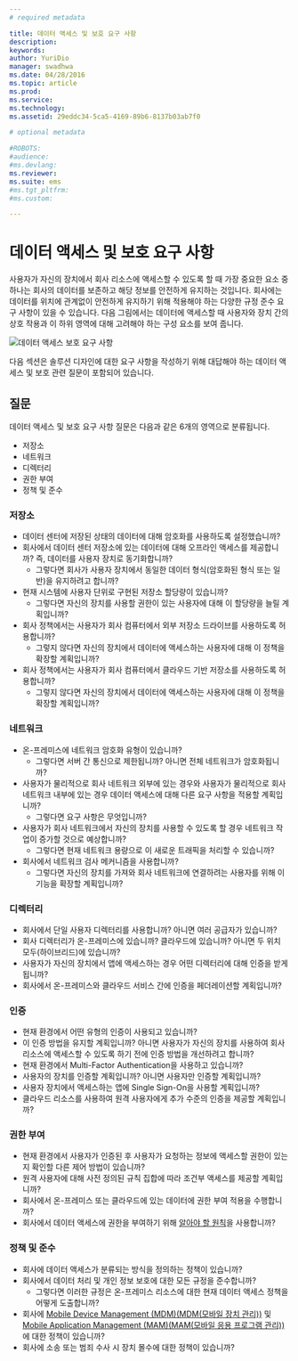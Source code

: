 ```yaml
---
# required metadata

title: 데이터 액세스 및 보호 요구 사항
description:
keywords:
author: YuriDio
manager: swadhwa
ms.date: 04/28/2016
ms.topic: article
ms.prod:
ms.service:
ms.technology:
ms.assetid: 29eddc34-5ca5-4169-89b6-8137b03ab7f0

# optional metadata

#ROBOTS:
#audience:
#ms.devlang:
ms.reviewer: 
ms.suite: ems
#ms.tgt_pltfrm:
#ms.custom:

---
```


# 데이터 액세스 및 보호 요구 사항

사용자가 자신의 장치에서 회사 리소스에 액세스할 수 있도록 할 때 가장 중요한 요소 중 하나는 회사의 데이터를 보존하고 해당 정보를 안전하게 유지하는 것입니다. 회사에는 데이터를 위치에 관계없이 안전하게 유지하기 위해 적용해야 하는 다양한 규정 준수 요구 사항이 있을 수 있습니다. 다음 그림에서는 데이터에 액세스할 때 사용자와 장치 간의 상호 작용과 이 하위 영역에 대해 고려해야 하는 구성 요소를 보여 줍니다.

![데이터 액세스 보호 요구 사항](./media/BYOD_Figure3.png)

다음 섹션은 솔루션 디자인에 대한 요구 사항을 작성하기 위해 대답해야 하는 데이터 액세스 및 보호 관련 질문이 포함되어 있습니다.

## 질문

데이터 액세스 및 보호 요구 사항 질문은 다음과 같은 6개의 영역으로 분류됩니다.

- 저장소
- 네트워크
- 디렉터리
- 권한 부여
- 정책 및 준수

### 저장소

- 데이터 센터에 저장된 상태의 데이터에 대해 암호화를 사용하도록 설정했습니까?
- 회사에서 데이터 센터 저장소에 있는 데이터에 대해 오프라인 액세스를 제공합니까? 즉, 데이터를 사용자 장치로 동기화합니까?
    - 그렇다면 회사가 사용자 장치에서 동일한 데이터 형식(암호화된 형식 또는 일반)을 유지하려고 합니까?
- 현재 시스템에 사용자 단위로 구현된 저장소 할당량이 있습니까?
    - 그렇다면 자신의 장치를 사용할 권한이 있는 사용자에 대해 이 할당량을 늘릴 계획입니까?
- 회사 정책에서는 사용자가 회사 컴퓨터에서 외부 저장소 드라이브를 사용하도록 허용합니까?
    - 그렇지 않다면 자신의 장치에서 데이터에 액세스하는 사용자에 대해 이 정책을 확장할 계획입니까?
- 회사 정책에서는 사용자가 회사 컴퓨터에서 클라우드 기반 저장소를 사용하도록 허용합니까?
    - 그렇지 않다면 자신의 장치에서 데이터에 액세스하는 사용자에 대해 이 정책을 확장할 계획입니까?

### 네트워크

- 온-프레미스에 네트워크 암호화 유형이 있습니까?
    - 그렇다면 서버 간 통신으로 제한됩니까? 아니면 전체 네트워크가 암호화됩니까?
- 사용자가 물리적으로 회사 네트워크 외부에 있는 경우와 사용자가 물리적으로 회사 네트워크 내부에 있는 경우 데이터 액세스에 대해 다른 요구 사항을 적용할 계획입니까?
    - 그렇다면 요구 사항은 무엇입니까?
- 사용자가 회사 네트워크에서 자신의 장치를 사용할 수 있도록 할 경우 네트워크 작업이 증가할 것으로 예상합니까?
    - 그렇다면 현재 네트워크 용량으로 이 새로운 트래픽을 처리할 수 있습니까?
- 회사에서 네트워크 검사 메커니즘을 사용합니까?
    - 그렇다면 자신의 장치를 가져와 회사 네트워크에 연결하려는 사용자를 위해 이 기능을 확장할 계획입니까?

### 디렉터리

- 회사에서 단일 사용자 디렉터리를 사용합니까? 아니면 여러 공급자가 있습니까?
- 회사 디렉터리가 온-프레미스에 있습니까? 클라우드에 있습니까? 아니면 두 위치 모두(하이브리드)에 있습니까?
- 사용자가 자신의 장치에서 앱에 액세스하는 경우 어떤 디렉터리에 대해 인증을 받게 됩니까?
- 회사에서 온-프레미스와 클라우드 서비스 간에 인증을 페더레이션할 계획입니까?

### 인증

- 현재 환경에서 어떤 유형의 인증이 사용되고 있습니까?
- 이 인증 방법을 유지할 계획입니까? 아니면 사용자가 자신의 장치를 사용하여 회사 리소스에 액세스할 수 있도록 하기 전에 인증 방법을 개선하려고 합니까?
- 현재 환경에서 Multi-Factor Authentication을 사용하고 있습니까?
- 사용자의 장치를 인증할 계획입니까? 아니면 사용자만 인증할 계획입니까?
- 사용자 장치에서 액세스하는 앱에 Single Sign-On을 사용할 계획입니까?
- 클라우드 리소스를 사용하여 원격 사용자에게 추가 수준의 인증을 제공할 계획입니까?

### 권한 부여

- 현재 환경에서 사용자가 인증된 후 사용자가 요청하는 정보에 액세스할 권한이 있는지 확인할 다른 제어 방법이 있습니까?
- 원격 사용자에 대해 사전 정의된 규칙 집합에 따라 조건부 액세스를 제공할 계획입니까?
- 회사에서 온-프레미스 또는 클라우드에 있는 데이터에 권한 부여 적용을 수행합니까?
- 회사에서 데이터 액세스에 권한을 부여하기 위해 [알아야 할 원칙](http://en.wikipedia.org/wiki/Need_to_know)을 사용합니까?

### 정책 및 준수

- 회사에 데이터 액세스가 분류되는 방식을 정의하는 정책이 있습니까?
- 회사에서 데이터 처리 및 개인 정보 보호에 대한 모든 규정을 준수합니까?
    - 그렇다면 이러한 규정은 온-프레미스 리소스에 대한 현재 데이터 액세스 정책을 어떻게 도출합니까?
- 회사에 [Mobile Device Management (MDM)(MDM(모바일 장치 관리))](mdm-design-considerations-guide.md) 및 [Mobile Application Management (MAM)(MAM(모바일 응용 프로그램 관리))](https://blogs.technet.microsoft.com/cbernier/2016/01/05/microsoft-intune-mobile-application-management-mam-standalone/)에 대한 정책이 있습니까?
- 회사에 소송 또는 범죄 수사 시 장치 몰수에 대한 정책이 있습니까?


<!--HONumber=Apr16_HO3-->


